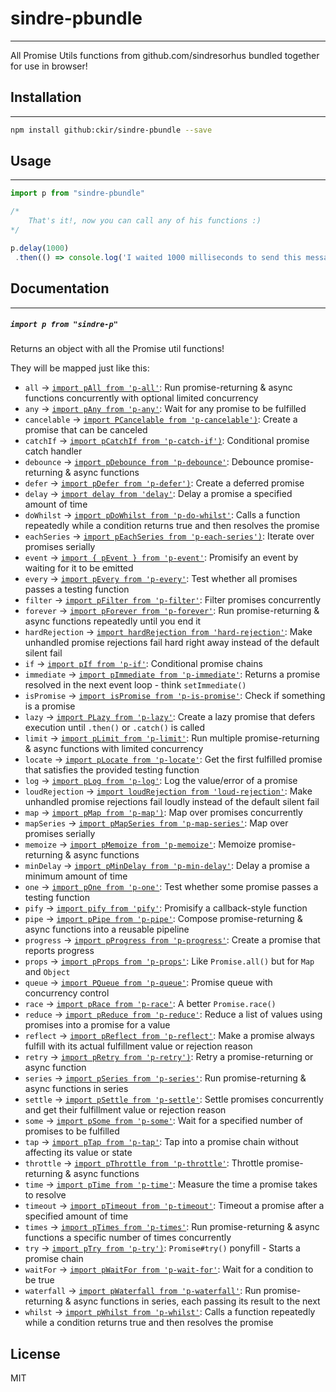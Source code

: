 # sindre-pbundle
---


All Promise Utils functions from github.com/sindresorhus bundled together for use in browser!

## Installation
---

```sh
npm install github:ckir/sindre-pbundle --save
```

## Usage
---

```javascript
import p from "sindre-pbundle"

/*
    That's it!, now you can call any of his functions :)
*/

p.delay(1000)
 .then(() => console.log('I waited 1000 milliseconds to send this message! :D'))

```

## Documentation
---
##### `import p from "sindre-p"`

Returns an object with all the Promise util functions!

They will be mapped just like this:

- `all` -> [`import pAll from 'p-all'`](https://github.com/sindresorhus/p-all): Run promise-returning &amp; async functions concurrently with optional limited concurrency
- `any` -> [`import pAny from 'p-any'`](https://github.com/sindresorhus/p-any): Wait for any promise to be fulfilled
- `cancelable` -> [`import PCancelable from 'p-cancelable')`](https://github.com/sindresorhus/p-cancelable): Create a promise that can be canceled
- `catchIf` -> [`import pCatchIf from 'p-catch-if')`](https://github.com/sindresorhus/p-catch-if): Conditional promise catch handler
- `debounce` -> [`import pDebounce from 'p-debounce'`](https://github.com/sindresorhus/p-debounce): Debounce promise-returning &amp; async functions
- `defer` -> [`import pDefer from 'p-defer')`](https://github.com/sindresorhus/p-defer): Create a deferred promise
- `delay` -> [`import delay from 'delay'`](https://github.com/sindresorhus/delay): Delay a promise a specified amount of time
- `doWhilst` -> [`import pDoWhilst from 'p-do-whilst'`](https://github.com/sindresorhus/p-do-whilst): Calls a function repeatedly while a condition returns true and then resolves the promise
- `eachSeries` -> [`import pEachSeries from 'p-each-series')`](https://github.com/sindresorhus/p-each-series): Iterate over promises serially
- `event` -> [`import { pEvent } from 'p-event'`](https://github.com/sindresorhus/p-event): Promisify an event by waiting for it to be emitted
- `every` -> [`import pEvery from 'p-every'`](https://github.com/kevva/p-every): Test whether all promises passes a testing function
- `filter` -> [`import pFilter from 'p-filter'`](https://github.com/sindresorhus/p-filter): Filter promises concurrently
- `forever` -> [`import pForever from 'p-forever'`](https://github.com/sindresorhus/p-forever): Run promise-returning &amp; async functions repeatedly until you end it
- `hardRejection` -> [`import hardRejection from 'hard-rejection'`](https://github.com/sindresorhus/hard-rejection): Make unhandled promise rejections fail hard right away instead of the default silent fail
- `if` -> [`import pIf from 'p-if'`](https://github.com/sindresorhus/p-if): Conditional promise chains
- `immediate` -> [`import pImmediate from 'p-immediate'`](https://github.com/sindresorhus/p-immediate): Returns a promise resolved in the next event loop - think `setImmediate()`
- `isPromise` -> [`import isPromise from 'p-is-promise'`](https://github.com/sindresorhus/p-is-promise): Check if something is a promise
- `lazy` -> [`import PLazy from 'p-lazy'`](https://github.com/sindresorhus/p-lazy): Create a lazy promise that defers execution until `.then()` or `.catch()` is called
- `limit` -> [`import pLimit from 'p-limit'`](https://github.com/sindresorhus/p-limit): Run multiple promise-returning &amp; async functions with limited concurrency
- `locate` -> [`import pLocate from 'p-locate'`](https://github.com/sindresorhus/p-locate): Get the first fulfilled promise that satisfies the provided testing function
- `log` -> [`import pLog from 'p-log'`](https://github.com/sindresorhus/p-log): Log the value/error of a promise
- `loudRejection` -> [`import loudRejection from 'loud-rejection'`](https://github.com/sindresorhus/loud-rejection): Make unhandled promise rejections fail loudly instead of the default silent fail
- `map` -> [`import pMap from 'p-map')`](https://github.com/sindresorhus/p-map): Map over promises concurrently
- `mapSeries` -> [`import pMapSeries from 'p-map-series'`](https://github.com/sindresorhus/p-map-series): Map over promises serially
- `memoize` -> [`import pMemoize from 'p-memoize'`](https://github.com/sindresorhus/p-memoize): Memoize promise-returning &amp; async functions
- `minDelay` -> [`import pMinDelay from 'p-min-delay'`](https://github.com/sindresorhus/p-min-delay): Delay a promise a minimum amount of time
- `one` -> [`import pOne from 'p-one'`](https://github.com/kevva/p-one): Test whether some promise passes a testing function
- `pify` -> [`import pify from 'pify'`](https://github.com/sindresorhus/pify): Promisify a callback-style function
- `pipe` -> [`import pPipe from 'p-pipe'`](https://github.com/sindresorhus/p-pipe): Compose promise-returning &amp; async functions into a reusable pipeline
- `progress` -> [`import pProgress from 'p-progress'`](https://github.com/sindresorhus/p-progress): Create a promise that reports progress
- `props` -> [`import pProps from 'p-props'`](https://github.com/sindresorhus/p-props): Like `Promise.all()` but for `Map` and `Object`
- `queue` -> [`import PQueue from 'p-queue'`](https://github.com/sindresorhus/p-queue): Promise queue with concurrency control
- `race` -> [`import pRace from 'p-race'`](https://github.com/sindresorhus/p-race): A better `Promise.race()`
- `reduce` -> [`import pReduce from 'p-reduce'`](https://github.com/sindresorhus/p-reduce): Reduce a list of values using promises into a promise for a value
- `reflect` -> [`import pReflect from 'p-reflect'`](https://github.com/sindresorhus/p-reflect): Make a promise always fulfill with its actual fulfillment value or rejection reason
- `retry` -> [`import pRetry from 'p-retry')`](https://github.com/sindresorhus/p-retry): Retry a promise-returning or async function
- `series` -> [`import pSeries from 'p-series'`](https://github.com/sindresorhus/p-series): Run promise-returning &amp; async functions in series
- `settle` -> [`import pSettle from 'p-settle'`](https://github.com/sindresorhus/p-settle): Settle promises concurrently and get their fulfillment value or rejection reason
- `some` -> [`import pSome from 'p-some'`](https://github.com/sindresorhus/p-some): Wait for a specified number of promises to be fulfilled
- `tap` -> [`import pTap from 'p-tap'`](https://github.com/sindresorhus/p-tap): Tap into a promise chain without affecting its value or state
- `throttle` -> [`import pThrottle from 'p-throttle'`](https://github.com/sindresorhus/p-throttle): Throttle promise-returning &amp; async functions
- `time` -> [`import pTime from 'p-time'`](https://github.com/sindresorhus/p-time): Measure the time a promise takes to resolve
- `timeout` -> [`import pTimeout from 'p-timeout'`](https://github.com/sindresorhus/p-timeout): Timeout a promise after a specified amount of time
- `times` -> [`import pTimes from 'p-times'`](https://github.com/sindresorhus/p-times): Run promise-returning &amp; async functions a specific number of times concurrently
- `try` -> [`import pTry from 'p-try')`](https://github.com/sindresorhus/p-try): `Promise#try()` ponyfill - Starts a promise chain
- `waitFor` -> [`import pWaitFor from 'p-wait-for'`](https://github.com/sindresorhus/p-wait-for): Wait for a condition to be true
- `waterfall` -> [`import pWaterfall from 'p-waterfall'`](https://github.com/sindresorhus/p-waterfall): Run promise-returning &amp; async functions in series, each passing its result to the next
- `whilst` -> [`import pWhilst from 'p-whilst'`](https://github.com/sindresorhus/p-whilst): Calls a function repeatedly while a condition returns true and then resolves the promise

## License

MIT
